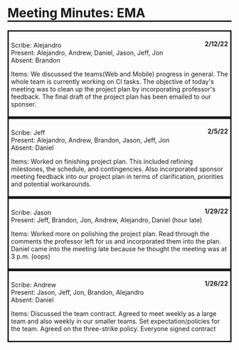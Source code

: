 <div>
<h1 style="border-bottom: solid">Meeting Minutes: EMA</h1>
</div>
<div style="display:border; border:solid; padding: 5px">
<p style = "float:right; font-weight:bold"> 2/12/22</p> <br>
<italic>Scribe:</italic> Alejandro<br>
Present: Alejandro, Andrew, Daniel, Jason, Jeff, Jon<br>
Absent: Brandon<br>
<p>Items: We discussed the teams(Web and Mobile) progress in general. The whole team is currently working on CI tasks. The objective of today's meeting was to clean up the project plan by incorporating professor's feedback. The final draft of the project plan has been emailed to our sponser.
</p>
</div>
<div style="display:border; border:solid; padding: 5px">
<p style = "float:right; font-weight:bold"> 2/5/22</p> <br>
Scribe: Jeff<br>
Present: Alejandro, Andrew, Brandon, Jason, Jeff, Jon<br>
Absent: Daniel<br>
<p>Items: Worked on finishing project plan. This included refining milestones, the schedule, and contingencies.
Also incorporated sponsor meeting feedback into our project plan in terms of clarification, priorities and potential
workarounds.
</p>
</div>
<div style="display:border; border:solid; padding: 5px">
<p style = "float:right; font-weight:bold"> 1/29/22</p> <br>
Scribe: Jason<br>
Present: Jeff, Brandon, Jon, Andrew, Alejandro, Daniel (hour late)<br>
<p>Items: Worked more on polishing the project plan. Read through the comments
the professor left for us and incorporated them into the plan. Daniel
came into the meeting late because he thought the meeting was at 3 p.m. (oops)
</div>
<div style="display:border; border:solid; padding: 5px">
<p style = "float:right; font-weight:bold"> 1/26/22</p> <br>
Scribe: Andrew<br>
Present: Jason, Jeff, Jon, Brandon, Alejandro<br>
Absent: Daniel<br>
<p>Items: Discussed the team contract. Agreed to meet weekly as a large team
and also weekly in our smaller teams. Set expectation/policies for the
team. Agreed on the three-strike policy. Everyone signed contract
</div>
